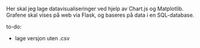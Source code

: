 Her skal jeg lage datavisualiseringer ved hjelp av Chart.js og Matplotlib. Grafene skal vises på web via Flask, og baseres på data i en SQL-database.

to-do: 
* lage versjon uten .csv